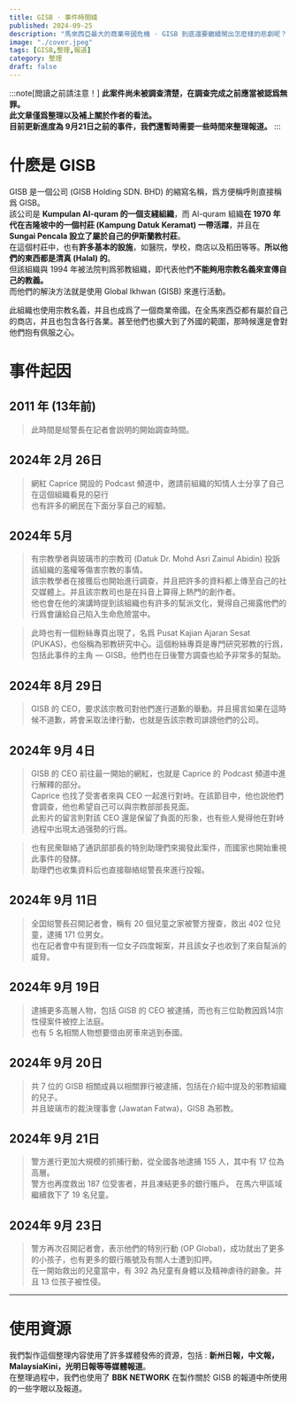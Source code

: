 ```yaml
---
title: GISB · 事件時間綫
published: 2024-09-25
description: "馬來西亞最大的商業帝國危機 · GISB 到底還要繼續鬧出怎麽樣的悲劇呢？ · 調查還在進行中。"
image: "./cover.jpeg"
tags: [GISB,整理,報道]
category: 整理
draft: false
---
```


:::note[閲讀之前請注意！]
**此案件尚未被調查清楚，在調查完成之前應當被認爲無罪。**  
**此文章僅爲整理以及補上關於作者的看法。**  
**目前更新進度為 9月21日之前的事件，我們還暫時需要一些時間來整理報道。**
:::

# 什麽是 GISB
GISB 是一個公司 (GISB Holding SDN. BHD) 的縮寫名稱，爲方便稱呼則直接稱爲 GISB。  
該公司是 **Kumpulan Al-quram 的一個支綫組織**，而 Al-quram 組織**在 1970 年代在吉隆坡中的一個村莊 (Kampung Datuk Keramat) 一帶活躍**，并且在 **Sungai Pencala 設立了屬於自己的伊斯蘭教村莊**。  
在這個村莊中，也有**許多基本的設施**，如醫院，學校，商店以及稻田等等。**所以他們的東西都是清真 (Halal) 的**。  
但該組織與 1994 年被法院判爲邪教組織，即代表他們**不能夠用宗教名義來宣傳自己的教義。**  
而他們的解決方法就是使用 Global Ikhwan (GISB) 來進行活動。  

此組織也使用宗教名義，并且也成爲了一個商業帝國。在全馬來西亞都有屬於自己的商店，并且也包含各行各業。甚至他們也擴大到了外國的範圍，那時候還是會對他們抱有佩服之心。  

# 事件起因
## **2011 年 (13年前)**
> 此時間是縂警長在記者會説明的開始調查時間。

## **2024年 2月 26日**
> 網紅 Caprice 開設的 Podcast 頻道中，邀請前組織的知情人士分享了自己在這個組織看見的惡行  
> 也有許多的網民在下面分享自己的經驗。

## **2024年 5月**
> 有宗教學者與玻璃市的宗教司 (Datuk Dr. Mohd Asri Zainul Abidin) 投訴該組織的濫權等傷害宗教的事情。  
> 該宗教學者在接獲后也開始進行調查，并且把許多的資料都上傳至自己的社交媒體上。并且該宗教司也是在抖音上算得上熱門的創作者。  
> 他也會在他的演講時提到該組織也有許多的幫派文化，覺得自己揭露他們的行爲會讓給自己陷入生命危險當中。  

> 此時也有一個粉絲專頁出現了，名爲 Pusat Kajian Ajaran Sesat (PUKAS)，也俗稱為邪教研究中心。這個粉絲專頁是專門研究邪教的行爲，包括此事件的主角 — GISB。他們也在日後警方調查也給予非常多的幫助。  

## **2024年 8月 29日**
> GISB 的 CEO，要求該宗教司對他們進行道歉的舉動。并且揚言如果在這時候不道歉，將會采取法律行動，也就是告該宗教司誹謗他們的公司。  

## **2024年 9月 4日**
> GISB 的 CEO 前往最一開始的網紅，也就是 Caprice 的 Podcast 頻道中進行解釋的部分。  
> Caprice 也找了受害者來與 CEO 一起進行對峙。在該節目中，他也説他們會調查，他也希望自己可以與宗教部部長見面。  
> 此影片的留言則對該 CEO 還是保留了負面的形象，也有些人覺得他在對峙過程中出現太過强勢的行爲。  

> 也有民衆聯絡了通訊部部長的特別助理們來揭發此案件，而國家也開始重視此事件的發酵。  
> 助理們也收集資料后也直接聯絡縂警長來進行投報。  

## **2024年 9月 11日**
> 全囯縂警長召開記者會，稱有 20 個兒童之家被警方搜查，救出 402 位兒童，逮捕 171 位男女。  
> 也在記者會中有提到有一位女子四度報案，并且該女子也收到了來自幫派的威脅。  

## **2024年 9月 19日**
> 逮捕更多高層人物，包括 GISB 的 CEO 被逮捕，而也有三位助教因爲14宗性侵案件被控上法庭。  
> 也有 5 名相關人物想要借由房車來逃到泰國。

## **2024年 9月 20日**
> 共 7 位的 GISB 相關成員以相關罪行被逮捕，包括在介紹中提及的邪教組織的兒子。  
> 并且玻璃市的裁決理事會 (Jawatan Fatwa)，GISB 為邪教。  

## **2024年 9月 21日**
> 警方進行更加大規模的抓捕行動，從全國各地逮捕 155 人，其中有 17 位為高層。  
> 警方也再度救出 187 位受害者，并且凍結更多的銀行賬戶。
> 在馬六甲區域繼續救下了 19 名兒童。  

## **2024年 9月 23日**
> 警方再次召開記者會，表示他們的特別行動 (OP Global)，成功就出了更多的小孩子，也有更多的銀行賬號及有關人士遭到扣押。  
> 在一開始救出的兒童當中，有 392 為兒童有身體以及精神虐待的跡象。并且 13 位孩子被性侵。  

---
# 使用資源
我們製作這個整理内容使用了許多媒體發佈的資源，包括 : **新州日報，中文報，MalaysiaKini，光明日報等等媒體報道**。  
在整理過程中，我們也使用了 **BBK NETWORK** 在製作關於 GISB 的報道中所使用的一些字眼以及報道。  

